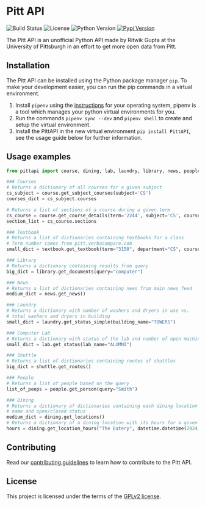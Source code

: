 # Pitt API

![Build Status](https://img.shields.io/github/actions/workflow/status/pittcsc/PittAPI/autotest.yml?branch=dev)
![License](https://img.shields.io/badge/license-GPLv2-blue.svg)
![Python Version](https://img.shields.io/badge/python-%3E%3D%203.10-green.svg)
[![Pypi Version](https://img.shields.io/pypi/v/pittapi.svg)](https://pypi.org/project/PittAPI/)

The Pitt API is an unofficial Python API made by Ritwik Gupta at the University of Pittsburgh in an effort to get more open data from Pitt.

## Installation

The Pitt API can be installed using the Python package manager `pip`. To make your development easier, you can run the pip commands in a virtual environment. 

1. Install ``pipenv`` using the [instructions](https://pipenv.pypa.io/en/latest/installation.html) for your operating system, pipenv is a tool which manages your python virtual environments for you. 
2. Run the commands ``pipenv sync --dev`` and ``pipenv shell`` to create and setup the virtual environment.
3. Install the PittAPI in the new virtual environment ``pip install PittAPI``, see the usage guide below for further information.

## Usage examples

```python
from pittapi import course, dining, lab, laundry, library, news, people, shuttle, textbook

### Courses
# Returns a dictionary of all courses for a given subject
cs_subject = course.get_subject_courses(subject='CS')
courses_dict = cs_subject.courses

# Returns a list of sections of a course during a given term
cs_course = course.get_course_details(term='2244', subject='CS', course='1501')
section_list = cs_course.sections

### Textbook
# Returns a list of dictionaries containing textbooks for a class
# Term number comes from pitt.verbacompare.com
small_dict = textbook.get_textbook(term="3150", department="CS", course="445", instructor="RAMIREZ")

### Library
# Returns a dictionary containing results from query
big_dict = library.get_documents(query="computer")

### News
# Returns a list of dictionaries containing news from main news feed
medium_dict = news.get_news()

### Laundry
# Returns a dictionary with number of washers and dryers in use vs.
# total washers and dryers in building
small_dict = laundry.get_status_simple(building_name="TOWERS")

### Computer Lab
# Returns a dictionary with status of the lab and number of open machines
small_dict = lab.get_status(lab_name="ALUMNI")

### Shuttle
# Returns a list of dictionaries containing routes of shuttles
big_dict = shuttle.get_routes()

### People
# Returns a list of people based on the query
list_of_peeps = people.get_person(query="Smith")

### Dining
# Returns a dictionary of dictionaries containing each dining location with its
# name and open/closed status
medium_dict = dining.get_locations()
# Returns a dictionary of a dining location with its hours for a given day
hours = dining.get_location_hours("The Eatery", datetime.datetime(2024, 4, 12))
```

## Contributing

Read our [contributing guidelines](/CONTRIBUTING.md) to learn how to contribute to the Pitt API.

## License

This project is licensed under the terms of the [GPLv2 license](/LICENSE).
